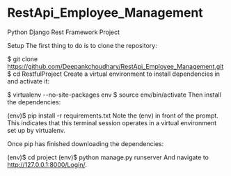 # RestApi_Employee_Management
Python Django Rest Framework Project

Setup The first thing to do is to clone the repository:

$ git clone https://github.com/Deepankchoudhary/RestApi_Employee_Management.git $ cd RestfulProject Create a virtual environment to install dependencies in and activate it:

$ virtualenv --no-site-packages env $ source env/bin/activate Then install the dependencies:

(env)$ pip install -r requirements.txt Note the (env) in front of the prompt. This indicates that this terminal session operates in a virtual environment set up by virtualenv.

Once pip has finished downloading the dependencies:

(env)$ cd project (env)$ python manage.py runserver And navigate to http://127.0.0.1:8000/Login/.
